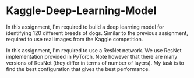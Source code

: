 # Kaggle-Deep-Learning-Model
In this assignment, I'm required to build a deep learning model for identifying  120  different breeds of dogs. Similar to the previous assignment, required to use real images from the Kaggle competition.

In this assignment, I'm required to use a ResNet network. We use ResNet implementation provided in PyTorch. Note however that there are many versions of ResNet (they differ in terms of number of layers). My task is to find the best configuration that gives the best performance.
